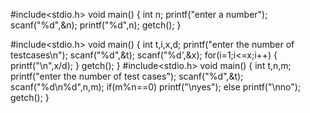 #include<stdio.h>
void main()
{
int n;
printf("enter a number");
scanf("%d",&n);
printf("%d",n);
getch();
}

#include<stdio.h>
void main()
{
int t,i,x,d;
printf("enter the number of testcases\n");
scanf("%d",&t);
scanf("%d',&x);
for(i=1;i<=x;i++)
{
printf("\n",x/d);
}
getch();
}
#include<stdio.h>
void main()
{
int t,n,m;
printf("enter the number of test cases");
scanf("%d",&t);
scanf("%d\n%d",n,m);
if(m%n==0)
printf("\nyes");
else
printf("\nno");
getch();
}
